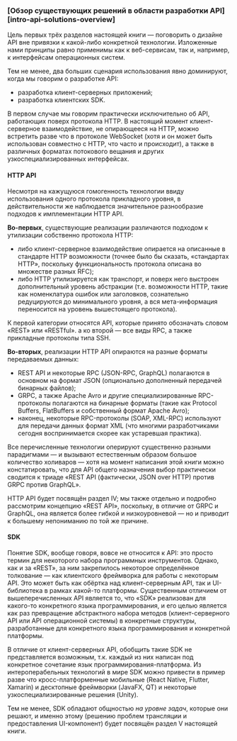 ### [Обзор существующих решений в области разработки API][intro-api-solutions-overview]

Цель первых трёх разделов настоящей книги — поговорить о дизайне API вне привязки к какой-либо конкретной технологии. Изложенные нами принципы равно применимы как к веб-сервисам, так и, например, к интерфейсам операционных систем.

Тем не менее, два больших сценария использования явно доминируют, когда мы говорим о разработке API:
  * разработка клиент-серверных приложений;
  * разработка клиентских SDK.

В первом случае мы говорим практически исключительно об API, работающих поверх протокола HTTP. В настоящий момент клиент-серверное взаимодействие, не опирающееся на HTTP, можно встретить разве что в протоколе WebSocket (хотя и он может быть использован совместно с HTTP, что часто и происходит), а также в различных форматах потокового вещания и других узкоспециализированных интерфейсах.

#### HTTP API

Несмотря на кажущуюся гомогенность технологии ввиду использования одного протокола прикладного уровня, в действительности же наблюдается значительное разнообразие подходов к имплементации HTTP API.

**Во-первых**, существующие реализации различаются подходом к утилизации собственно протокола HTTP:
  * либо клиент-серверное взаимодействие опирается на описанные в стандарте HTTP возможности (точнее было бы сказать, «стандартах HTTP», поскольку функциональность протокола описана во множестве разных RFC);
  * либо HTTP утилизируется как транспорт, и поверх него выстроен дополнительный уровень абстракции (т.е. возможности HTTP, такие как номенклатура ошибок или заголовков, сознательно редуцируются до минимального уровня, а вся мета-информация переносится на уровень вышестоящего протокола).

К первой категории относятся API, которые принято обозначать словом «REST» или «RESTful». а ко второй — все виды RPC, а также прикладные протоколы типа SSH.

**Во-вторых**, реализации HTTP API опираются на разные форматы передаваемых данных:
  * REST API и некоторые RPC (JSON-RPC, GraphQL) полагаются в основном на формат JSON (опционально дополненный передачей бинарных файлов);
  * GRPC, а также Apache Avro и другие специализированные RPC-протоколы полагаются на бинарные форматы (такие как Protocol Buffers, FlatBuffers и собственный формат Apache Avro);
  * наконец, некоторые RPC-протоколы (SOAP, XML-RPC) используют для передачи данных формат XML (что многими разработчиками сегодня воспринимается скорее как устаревшая практика).

Все перечисленные технологии оперируют существенно разными парадигмами — и вызывают естественным образом большое количество холиваров — хотя на момент написания этой книги можно констатировать, что для API общего назначения выбор практически сводится к триаде «REST API (фактически, JSON over HTTP) против GRPC против GraphQL».

HTTP API будет посвящён раздел IV; мы также отдельно и подробно рассмотрим концепцию «REST API», поскольку, в отличие от GRPC и GraphQL, она является более гибкой и низкоуровневой — но и приводит к большему непониманию по той же причине.

#### SDK

Понятие SDK, вообще говоря, вовсе не относится к API: это просто термин для некоторого набора программных инструментов. Однако, как и за «REST», за ним закрепилось некоторое определённое толкование — как клиентского фреймворка для работы с некоторым API. Это может быть как обёртка над клиент-серверным API, так и UI-библиотека в рамках какой-то платформы. Существенным отличием от вышеперечисленных API является то, что «SDK» реализован для какого-то конкретного языка программирования, и его целью является как раз превращение абстрактного набора методов (клиент-серверного API или API операционной системы) в конкретные структуры, разработанные для конкретного языка программирования и конкретной платформы.

В отличие от клиент-серверных API, обобщить такие SDK не представляется возможным, т.к. каждый из них написан под конкретное сочетание язык программирования-платформа. Из интероперабельных технологий в мире SDK можно привести в пример разве что кросс-платформенные мобильные (React Native, Flutter, Xamarin) и десктопные фреймворки (JavaFX, QT) и некоторые узкоспециализированные решения (Unity).

Тем не менее, SDK обладают общностью *на уровне задач*, которые они решают, и именно этому (решению проблем трансляции и предоставления UI-компонент) будет посвящён раздел V настоящей книги.